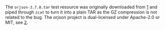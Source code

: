 The `orjson-3.7.8.tar` test resource was originally downloaded from [1] and piped through `zcat` to turn it into a
plain TAR as the GZ compression is not related to the bug. The *orjson* project is dual-licensed under Apache-2.0 or MIT, see [2]. 

[1]: https://files.pythonhosted.org/packages/ac/4a/43daa65b7ed984612267983039a58703c48ccbc62561abb43ec7bc8b0663/orjson-3.7.8.tar.gz
[2]: https://github.com/ijl/orjson/issues/448
